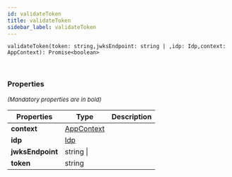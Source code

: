 ```yaml
---
id: validateToken
title: validateToken
sidebar_label: validateToken
---
```


```tsx
validateToken(token: string,jwksEndpoint: string | ,idp: Idp,context: AppContext): Promise<boolean>
```
<br/>



### Properties

<font size="2"><i>(Mandatory properties are in bold)</i></font>

| Properties | Type | Description |
| --------- | ---- | ----------- |
| **context** | [AppContext](/framework-api/interfaces/AppContext.md) |  |
| **idp** | [Idp](/framework-api/interfaces/Idp.md) |  |
| **jwksEndpoint** | string \|  |  |
| **token** | string |  |
